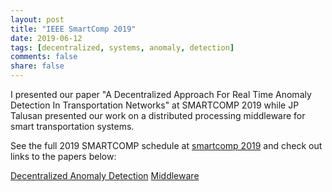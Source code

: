 ```yaml
---
layout: post
title: "IEEE SmartComp 2019"
date: 2019-06-12
tags: [decentralized, systems, anomaly, detection]
comments: false
share: false
---
```


I presented our paper "A Decentralized Approach For Real Time Anomaly Detection In Transportation Networks" at SMARTCOMP 2019 while 
JP Talusan presented our work on a distributed processing middleware for smart transportation systems.


See the full 2019 SMARTCOMP schedule at [smartcomp 2019](https://smartcomp2019.weebly.com/technical-program.html)
and check out links to the papers below:
<div markdown="0"><a href="https://ieeexplore.ieee.org/document/8783999" class="btn btn-success">Decentralized Anomaly Detection</a> <a href="https://ieeexplore.ieee.org/document/8784084" class="btn btn-success">Middleware</a></div>


